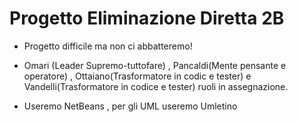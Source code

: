 # Progetto Eliminazione Diretta 2B

* Progetto difficile ma non ci abbatteremo!

* Omari (Leader Supremo-tuttofare) , Pancaldi(Mente pensante e operatore) , Ottaiano(Trasformatore in codic e tester) e Vandelli(Trasformatore in codice e tester) ruoli in assegnazione.

* Useremo NetBeans , per gli UML useremo Umletino
